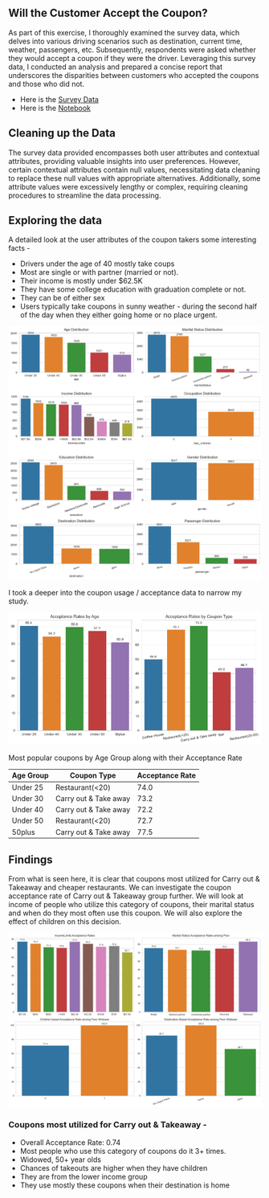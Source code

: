 
## Will the Customer Accept the Coupon?

As part of this exercise, I thoroughly examined the survey data, which delves into various driving scenarios such as destination, current time, weather, passengers, etc. Subsequently, respondents were asked whether they would accept a coupon if they were the driver. Leveraging this survey data, I conducted an analysis and prepared a concise report that underscores the disparities between customers who accepted the coupons and those who did not.

- Here is the [Survey Data](https://github.com/csonamohan/sonawork/blob/main/data/coupons.csv)
- Here is the [Notebook](https://github.com/csonamohan/sonawork/blob/main/prompt.ipynb)


## Cleaning up the Data

The survey data provided encompasses both user attributes and contextual attributes, providing valuable insights into user preferences. However, certain contextual attributes contain null values, necessitating data cleaning to replace these null values with appropriate alternatives. Additionally, some attribute values were excessively lengthy or complex, requiring cleaning procedures to streamline the data processing.

## Exploring the data

A detailed look at the user attributes of the coupon takers some interesting facts - 
* Drivers under the age of 40 mostly take coups
* Most are single or with partner (married or not).
* Their income is mostly under $62.5K
* They have some college education with graduation complete or not.
* They can be of either sex
* Users typically take coupons in sunny weather - during the second half of the day when they either going home or no place urgent.

![Alt text](images\image-1.png)

I took a deeper into the coupon usage / acceptance data to narrow my study. 

![Alt text](images\image.png)

Most popular coupons by Age Group along with their Acceptance Rate

| Age Group    | Coupon Type | Acceptance Rate |
| -------- | ------- | ------- |
| Under 25  | Restaurant(<20)    |74.0 |
| Under 30 | Carry out & Take away     |73.2|
| Under 40     | Carry out & Take away  |72.2|
| Under 50     | Restaurant(<20)  |72.7|
| 50plus    | Carry out & Take away  |77.5|



## Findings

From what is seen here, it is clear that coupons most utilized for Carry out & Takeaway and cheaper restaurants. We can investigate the coupon acceptance rate of Carry out & Takeaway group further. We will look at income of people who utilize this category of coupons, their marital status and when do they most often use this coupon. We will also explore the effect of children on this decision.

![Alt text](images\image-2.png)

### Coupons most utilized for Carry out & Takeaway -
- Overall Acceptance Rate: 0.74
- Most people who use this category of coupons do it 3+ times.
- Widowed, 50+ year olds 
- Chances of takeouts are higher when they have children 
- They are from the lower income group 
- They use mostly these coupons when their destination is home
